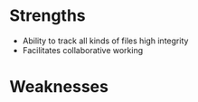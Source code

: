 # Strengths
- Ability to track all kinds of files high integrity
- Facilitates collaborative working

# Weaknesses

